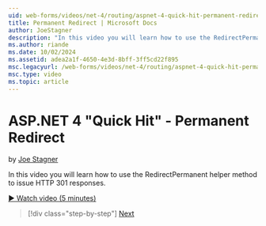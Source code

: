 ```yaml
---
uid: web-forms/videos/net-4/routing/aspnet-4-quick-hit-permanent-redirect
title: Permanent Redirect | Microsoft Docs
author: JoeStagner
description: "In this video you will learn how to use the RedirectPermanent helper method to issue HTTP 301 responses."
ms.author: riande
ms.date: 10/02/2024
ms.assetid: adea2a1f-4650-4e3d-8bff-3ff5cd22f895
msc.legacyurl: /web-forms/videos/net-4/routing/aspnet-4-quick-hit-permanent-redirect
msc.type: video
ms.topic: article
---
```

# ASP.NET 4 "Quick Hit" - Permanent Redirect

by [Joe Stagner](https://github.com/JoeStagner)

In this video you will learn how to use the RedirectPermanent helper method to issue HTTP 301 responses. 

[&#9654; Watch video (5 minutes)](/shows/asp-net-site-videos/aspnet-4-quick-hit-permanent-redirect)

> [!div class="step-by-step"]
> [Next](aspnet-4-quick-hit-imperative-webforms-routing.md)
